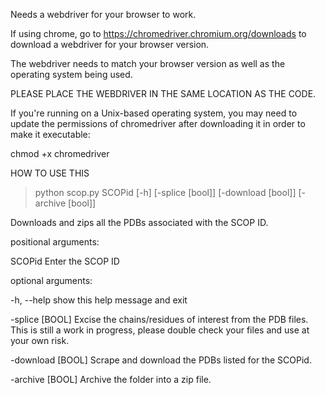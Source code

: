 Needs a webdriver for your browser to work. 

If using chrome, go to 
https://chromedriver.chromium.org/downloads
to download a webdriver for your browser version.

The webdriver needs to match your browser version as well as the operating system being used. 

PLEASE PLACE THE WEBDRIVER IN THE SAME LOCATION AS THE CODE.

If you're running on a Unix-based operating system, you may need to update the permissions of chromedriver after downloading it in order to make it executable:

chmod +x chromedriver

HOW TO USE THIS

> python scop.py SCOPid [-h] [-splice [bool]] [-download [bool]] [-archive [bool]]

Downloads and zips all the PDBs associated with the SCOP ID.

positional arguments:

SCOPid                Enter the SCOP ID

optional arguments:

-h, --help            show this help message and exit

-splice [BOOL]      Excise the chains/residues of interest from the PDB files. This is still a work in progress, please double check your files and use at your own risk.
  
-download [BOOL]  Scrape and download the PDBs listed for the SCOPid.

-archive [BOOL]    Archive the folder into a zip file.
